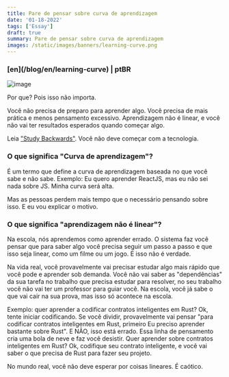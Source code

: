 ```yaml
---
title: Pare de pensar sobre curva de aprendizagem
date: '01-18-2022'
tags: ['Essay']
draft: true
summary: Pare de pensar sobre curva de aprendizagem
images: /static/images/banners/learning-curve.png
---
```


<h3>[en](/blog/en/learning-curve) | ptBR</h3>

![image](/static/images/banners/learning-curve.png)

Por que? Pois isso não importa.

Você não precisa de preparo para aprender algo. Você precisa de mais prática e menos pensamento excessivo. Aprendizagem não é linear, e você não vai ter resultados esperados quando começar algo.

Leia ["Study Backwards"](https://sibelius.substack.com/p/study-backwards). Você não deve começar com a tecnologia.

### O que significa "Curva de aprendizagem"?

É um termo que define a curva de aprendizagem baseada no que você sabe e não sabe. Exemplo: Eu quero aprender ReactJS, mas eu não sei nada sobre JS. Minha curva será alta.

Mas as pessoas perdem mais tempo que o necessário pensando sobre isso. E eu vou explicar o motivo.

### O que significa "aprendizagem não é linear"?

Na escola, nós aprendemos como aprender errado. O sistema faz você pensar que para saber algo você precisa seguir um passo a passo e que isso seja linear, como um filme ou um jogo. E isso não é verdade.

Na vida real, você provavelmente vai precisar estudar algo mais rápido que você pode e aprender sob demanda. Você não vai saber as "dependências" da sua tarefa no trabalho que precisa estudar para resolver, no seu trabalho você não vai ter um professor para guiar você. Na escola, você já sabe o que vai cair na sua prova, mas isso só acontece na escola.

Exemplo: quer aprender a codificar contratos inteligentes em Rust? Ok, tente iniciar codificando. Se você dividir, provavelmente vai pensar "para codificar contratos inteligentes em Rust, primeiro Eu preciso aprender bastante sobre Rust". E NÂO, isso está errado. Essa linha de pensamento cria uma bola de neve e faz você desistir. Quer aprender sobre contratos inteligentes em Rust? Ok, codifique seu contrato inteligente, e você vai saber o que precisa de Rust para fazer seu projeto.

No mundo real, você não deve esperar por coisas lineares. É caótico.

